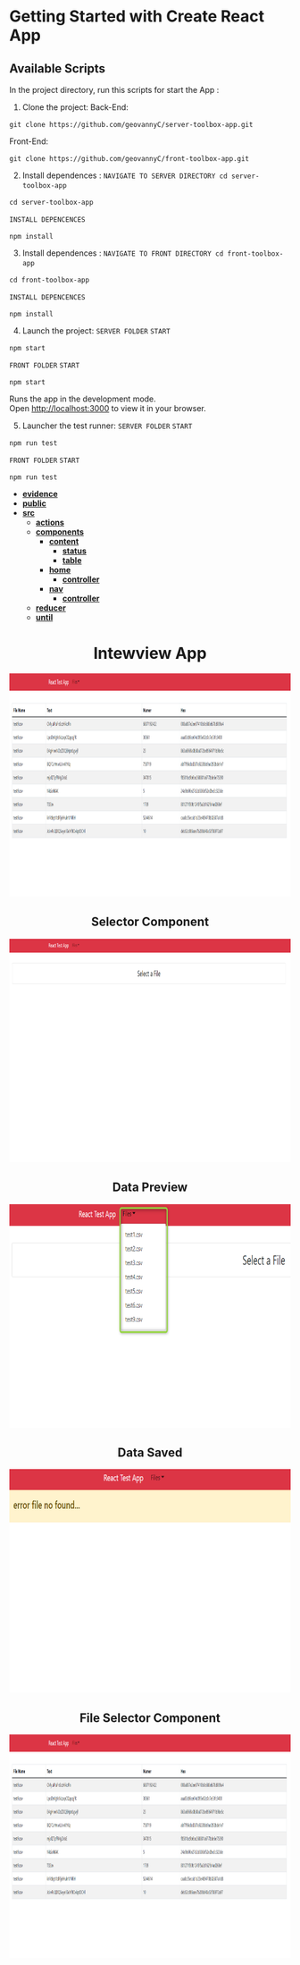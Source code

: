 


# Getting Started with Create React App

## Available Scripts

In the project directory, run this scripts for start the App :

1. Clone the project:
Back-End:
```terminal
git clone https://github.com/geovannyC/server-toolbox-app.git
```
Front-End:
```terminal
git clone https://github.com/geovannyC/front-toolbox-app.git
```

2. Install dependences :
`NAVIGATE TO SERVER DIRECTORY cd server-toolbox-app`
```terminal
cd server-toolbox-app
```
   `INSTALL DEPENCENCES`
```terminal
npm install
```
3. Install dependences :
`NAVIGATE TO FRONT DIRECTORY cd front-toolbox-app`
```terminal
cd front-toolbox-app
```
   `INSTALL DEPENCENCES`
```terminal
npm install
```
4. Launch the project:
`SERVER FOLDER`
   `START`
```terminal
npm start
```
`FRONT FOLDER`
   `START`
```terminal
npm start
```

Runs the app in the development mode.\
Open [http://localhost:3000](http://localhost:3000) to view it in your browser.

5. Launcher the test runner:
`SERVER FOLDER`
   `START`
```terminal
npm run test
```
`FRONT FOLDER`
   `START`
```terminal
npm run test
```

- [**evidence**](evidence)
- [**public**](public)
- [**src**](src)
    - [**actions**](src/actions)
    - [**components**](src/components)
        - [**content**](src/components/content)
            - [**status**](src/components/content/status)
            - [**table**](src/components/content/table)
        - [**home**](src/components/home)
            - [**controller**](src/components/home/controller)
        - [**nav**](src/components/nav)
            - [**controller**](src/components/nav/controller)
    - [**reducer**](src/reducer)
    - [**until**](src/until)


     
<div align="center">
	<h1 >Intewview App</h1>
		<img src="./evidence/image1.png" width="800" height="400" alt="Click to see the source">
</div>
<div align="center">
	<h2 >Selector Component</h2>
		<img src="./evidence/image2.png" width="800" height="400" alt="Click to see the source">
</div>
<div align="center">
	<h2 >Data Preview</h2>
		<img src="./evidence/image3.png" width="800" height="400" alt="Click to see the source">
</div>
<div align="center">
	<h2 >Data Saved</h2>
		<img src="./evidence/image4.png" width="800" height="400" alt="Click to see the source">
</div>
<div align="center">
	<h2 >File Selector Component</h2>
		<img src="./evidence/image1.png" width="800" height="400" alt="Click to see the source">
</div>
